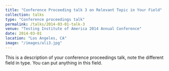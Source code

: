 ```yaml
---
title: "Conference Proceeding talk 3 on Relevant Topic in Your Field"
collection: talks
type: "Conference proceedings talk"
permalink: /talks/2014-03-01-talk-3
venue: "Testing Institute of America 2014 Annual Conference"
date: 2014-03-01
location: "Los Angeles, CA"
image: "/images/ali3.jpg"
---
```


This is a description of your conference proceedings talk, note the different field in type. You can put anything in this field.
